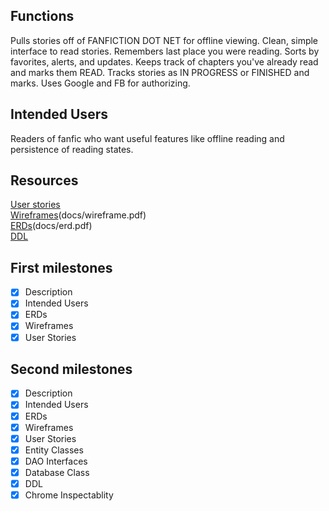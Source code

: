 ## Functions
Pulls stories off of FANFICTION DOT NET for offline viewing.  Clean, simple interface to read stories.  Remembers last place you were reading.  Sorts by favorites, alerts, and updates.  Keeps track of chapters you've already read and marks them READ.  Tracks stories as IN PROGRESS or FINISHED and marks.  Uses Google and FB for authorizing.

## Intended Users
Readers of fanfic who want useful features like offline reading and persistence of reading states.

## Resources

[User stories](docs/user-stories.md)  
[Wireframes](docs/wireframe.png)(docs/wireframe.pdf)  
[ERDs](docs/erd.png)(docs/erd.pdf)  
[DDL](docs/ddl.md)

## First milestones
* [x] Description
* [x] Intended Users
* [x] ERDs
* [x] Wireframes
* [x] User Stories

## Second milestones
* [x] Description
* [x] Intended Users
* [x] ERDs
* [x] Wireframes
* [x] User Stories
* [x] Entity Classes
* [x] DAO Interfaces
* [x] Database Class
* [x] DDL
* [x] Chrome Inspectablity
